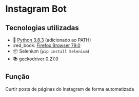# Instagram Bot
## Tecnologias utilizadas
- :green_book: [Python 3.8.3](https://www.python.org/downloads/) (adicionado ao PATH)
- :red_book: [Firefox Browser 79.0](https://www.mozilla.org/en-US/firefox/new/)
- :package: Selenium (`pip install Selenium`)
- :books: [geckodriver 0.27.0](https://github.com/mozilla/geckodriver/releases/tag/v0.27.0)

## Função
Curtir posts de páginas do Instagram de forma automatizada